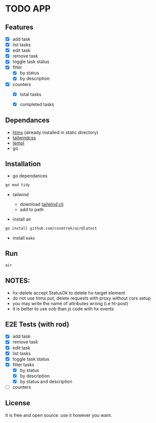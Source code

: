 # TODO APP

## Features
- [x] add task
- [x] list tasks
- [x] edit task
- [x] remove task
- [x] toggle task status
- [x] filter
  - [x] by status
  - [x] by description
- [x] counters
  - [x] total tasks
  - [x] completed tasks


## Dependances
- [htmx](https://htmx.org) (already installed in static directory)
- [tailwindcss](https://tailwindcss.com)
- [templ](https://templ.guide)
- go

## Installation
- go dependances
```bash
go mod tidy
```

- tailwind
  - download [tailwind cli](https://github.com/tailwindlabs/tailwindcss/releases)
  - add to path

- install air
```bash
go install github.com/cosmtrek/air@latest
```

- install `make`

## Run
```bash
air
```


## NOTES:
- hx-delete accept StatusOk to delete hx-target element
- do not use htmx put, delete requests with proxy without cors setup
- you may write the name of attributes wrong (i.e ht-post)
- it is better to use oob than js code with hx events
 
## E2E Tests (with rod)
- [x] add task
- [x] remove task
- [x] edit task
- [x] list tasks
- [x] toggle task status
- [x] filter tasks
  - [x] by status
  - [x] by description
  - [x] by status and description
- [ ] counters
  
## License 
It is free and open source. use it however you want.